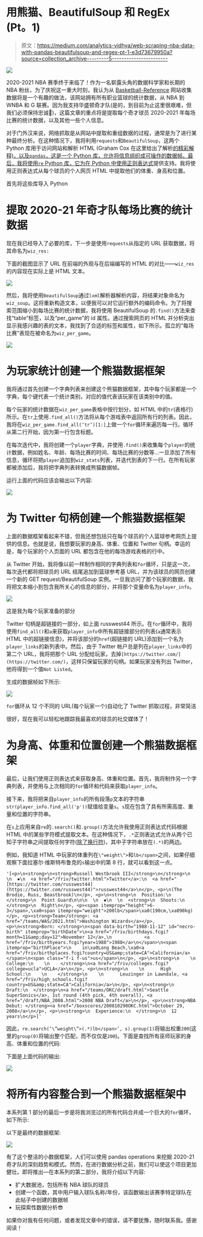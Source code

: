 # 用熊猫、BeautifulSoup 和 RegEx (Pt。1)

> 原文：<https://medium.com/analytics-vidhya/web-scraping-nba-data-with-pandas-beautifulsoup-and-regex-pt-1-e3d73679950a?source=collection_archive---------5----------------------->

![](img/0c347623a2ef34d1f69b1c58cb1f5987.png)

2020-2021 NBA 赛季终于来临了！作为一名崭露头角的数据科学家和长期的 NBA 粉丝，为了庆祝这一重大时刻，我认为从 [Basketball-Reference](https://www.basketball-reference.com/) 网站收集数据将是一个有趣的做法，该网站拥有所有职业篮球的统计数据，从 NBA 到 WNBA 和 G 联赛。因为我支持华盛顿奇才队(是的，到目前为止这里很艰难，但我们必须保持忠诚😤)，这篇文章的重点将是提取每个奇才球员 2020-2021 年每场比赛的统计数据，以及其他一些个人信息。

对于门外汉来说，网络抓取是从网站中提取和重组数据的过程，通常是为了进行某种最终分析。在这种情况下，我将利用`requests`和`BeautifulSoup`，这两个 Python 库用于访问网站和解析 HTML (Graham Cox 在这里给出了解析[的精彩解释)，以及`pandas`，这是一个 Python 库，允许将信息组织成可操作的数据帧。最后，我将使用`re` Python 库，它为在 Python 中使用](https://qr.ae/pNJYGd)[正则表达式](https://www.tutorialspoint.com/python/python_reg_expressions.htm)提供支持。我将使用正则表达式从每个球员的个人网页 HTML 中提取他们的体重、身高和位置。

首先将这些库导入 Python

# 提取 2020-21 年奇才队每场比赛的统计数据

现在我已经导入了必要的库，下一步是使用`requests`从指定的 URL 获取数据，将其命名为`wiz_res:`

下面的截图显示了 URL 在前端的外观与在后端编写的 HTML 的对比——`wiz_res`的内容现在实际上是 HTML 文本。

![](img/0860b6f55e83485cdd2c371ab3439e5e.png)

然后，我将使用`BeautifulSoup`通过`lxml`解析器解析内容，将结果对象命名为`wiz_soup`。这将重新构造文本，以便我可以对它运行额外的编码命令。为了将搜索范围缩小到每场比赛的统计数据，我将使用 BeautifulSoup 的`.find()`方法来查找“table”标签，以及“per_game”的 id 属性。通过搜索网页的 HTML 并分析突出显示我感兴趣的表的文本，我找到了合适的标签和属性，如下所示。孤立的“每场比赛”表现在被命名为`wiz_per_game`。

![](img/db3ce6bf12719094d38e10f8035e6287.png)

# 为玩家统计创建一个熊猫数据框架

我将通过首先创建一个字典列表来创建这个熊猫数据框架，其中每个玩家都是一个字典，每个键代表一个统计类别，对应的值代表该玩家在该类别中的值。

每个玩家的统计数据在`wiz_per_game`表格中按行划分，如 HTML 中的`tr`(表格行)所示。在`tr`上使用`.find_all()`方法将从每个游戏表中返回所有行的列表。因此，我将在`wiz_per_game.find_all(‘tr’)[1:]`上做一个`for`循环来遍历每一行。循环从第二行开始，因为第一行包含标题。

在每次迭代中，我将创建一个`player`字典，并使用`.find()`来收集每个`player`的统计数据，例如姓名、年龄、每场比赛的时间、每场比赛的分数等...一旦添加了所有信息，循环将把`player`追加到`wiz_stats`列表，并迭代到表的下一行。在所有玩家都被添加后，我将把字典列表转换成熊猫数据帧。

运行上面的代码应该会输出以下内容:

![](img/84d06819dd049042017b08a79f204630.png)

# 为 Twitter 句柄创建一个熊猫数据框架

上面的数据框架看起来不错，但我还想包括只在每个球员的个人篮球参考网页上提供的信息。也就是说，我想要玩家的身高、体重、位置和 Twitter 句柄。幸运的是，每个玩家的个人页面的 URL 都包含在他的每场游戏表格的行中。

从 Twitter 开始，我将像以前一样制作相同的字典列表和`for`循环，只是这一次，每次迭代都将把球员的 URL 结尾追加到篮球参考基 URL，并为该球员的网页创建一个新的 GET request/BeautifulSoup 实例。一旦我访问了那个玩家的数据，我将把文本缩小到包含我所关心的信息的部分，并将那个变量命名为`player_info`。

![](img/431cf81136fab7340cb02db8a147ea58.png)

这是我为每个玩家准备的部分

Twitter 句柄是超链接的一部分，如上面 russwest44 所示。在`for`循环中，我将使用`find_all()`和`a`来获取`player_info`中所有超链接部分的列表(`a`通常表示 HTML 中的超链接信息)，并将该部分的`href`(超链接的 URL)添加到一个名为`player_links`的新列表中。然后，由于 Twitter 帐户总是列在`player_links`中的第二个 URL，我将把那个 URL 分配给玩家，去掉`[https://twitter.com/](https://twitter.com/)`，这样只保留玩家的句柄。如果玩家没有列出 Twitter，他将得到一个值`Not Listed`。

生成的数据帧如下所示:

![](img/b73760bdcee414bb805e301fbb5396b0.png)

`for`循环从 12 个不同的 URL(每个玩家一个)自动化了 Twitter 抓取过程，非常简洁

很好，现在我可以轻松地跟踪我最喜欢的球员的社交媒体了！

# 为身高、体重和位置创建一个熊猫数据框架

最后，让我们使用正则表达式来获取身高、体重和位置。首先，我将制作另一个字典列表，并使用与上次相同的`for`循环和代码来获取`player_info`。

接下来，我将把来自`player_info`的所有段落`p`文本的字符串`str(player_info.find_all('p'))`赋值给变量`s`。`s`现在包含了具有所需高度、重量和位置的字符串。

在`s`上应用来自`re`的`.search()`和`.group()`方法允许我使用正则表达式代码根据 HTML 中的某些字符模式提取文本。在这种情况下，`.*`正则表达式允许从两个已知子字符串之间提取任何字符([除了换行符](https://www.rexegg.com/regex-quickstart.html#morechars))，其中子字符串放在`(.*)`的两边。

例如，我知道 HTML 中玩家的体重列在`\"weight\">`和`lb</span>`之间，如果仔细观察下面拉塞尔·维斯特布鲁克的`s`输出中的第 8 行，就可以看到这一点。

```
'[<p>\n<strong>\n<strong>Russell Westbrook III</strong>\n</strong>\n    \n  ▪\n  <a href="/friv/twitter.html">Twitter</a>:\n  <a href="[https://twitter.com/russwest44](https://twitter.com/russwest44)">russwest44</a>\n</p>, <p>\n(The Brodie, Russ, Beastbrook)\n</p>, <p>\n<strong>\n  Position:\n  </strong>\n  Point Guard\n\n\n  \n  ▪\n  \n  <strong>\n  Shoots:\n  </strong>\n  Right\n</p>, <p><span itemprop="height">6-3</span>,\xa0<span itemprop="weight">200lb</span>\xa0(190cm,\xa090kg) </p>, <p><strong>Team</strong>: <a href="/teams/WAS/2021.html">Washington Wizards</a></p>, <p>\n<strong>Born: </strong>\n<span data-birth="1988-11-12" id="necro-birth" itemprop="birthDate">\n<a href="/friv/birthdays.fcgi?month=11&amp;day=12">November 12</a>,\n            <a href="/friv/birthyears.fcgi?year=1988">1988</a>\n</span>\n<span itemprop="birthPlace">\n    in\xa0Long Beach,\xa0<a href="/friv/birthplaces.fcgi?country=US&amp;state=CA">California</a></span>\n<span class="f-i f-us">us</span>\n</p>, <p>\n<strong>\n    \n      College:\n    \n    </strong>\n<a href="/friv/colleges.fcgi?college=ucla">UCLA</a>\n</p>, <p>\n<strong>\n    \n      High School:\n    \n    </strong>\n    \n      Leuzinger in Lawndale, <a href="/friv/high_schools.fcgi?country=US&amp;state=CA">California</a>\n</p>, <p>\n<strong>\n  Draft:\n  </strong>\n<a href="/teams/OKC/draft.html">Seattle SuperSonics</a>, 1st round (4th pick, 4th overall), <a href="/draft/NBA_2008.html">2008 NBA Draft</a>\n</p>, <p>\n<strong>NBA Debut: </strong><a href="/boxscores/200810290OKC.html">October 29, 2008</a>\n</p>, <p>\n<strong>\n  Experience:\n  </strong>\n  12 years\n</p>]'
```

因此，`re.search(‘\”weight\”>(.*)lb</span>’, s).group(1)`将输出权重`200`(这里的`group(0)`将输出整个匹配，而不仅仅是`200`)。下面是查找所有巫师玩家的身高、体重和位置的代码:

下面是上面代码的输出:

![](img/92fcf129b5fde5e909bd36f4a9a75f4a.png)

# 将所有内容整合到一个熊猫数据框架中

本系列第 1 部分的最后一步是将我浏览过的所有代码合并成一个巨大的`for`循环，如下所示:

以下是最终的数据框架:

![](img/9f5da4b4dd68fd7b1a7cdd135bb7b451.png)

有了这个整洁的小数据框架，人们可以使用 pandas operations 来挖掘 2020-21 奇才队的深刻趋势和模式。然而，在进行数据分析之前，我们可以使这个项目更加健壮。即将推出—在本系列的第二部分，我将介绍以下内容:

*   扩大数据池，包括所有 NBA 球队的球员
*   创建一个函数，其中用户输入球队名称/年份，该函数输出该赛季特定球队在此帖子中创建的数据帧
*   玩探索性数据分析😎

如果你对我有任何问题，或者发现文章中的错误，请不要犹豫，随时联系我。感谢阅读！